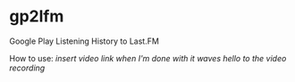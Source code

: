 # gp2lfm
Google Play Listening History to Last.FM


How to use: *insert video link when I'm done with it*
            *waves hello to the video recording*

